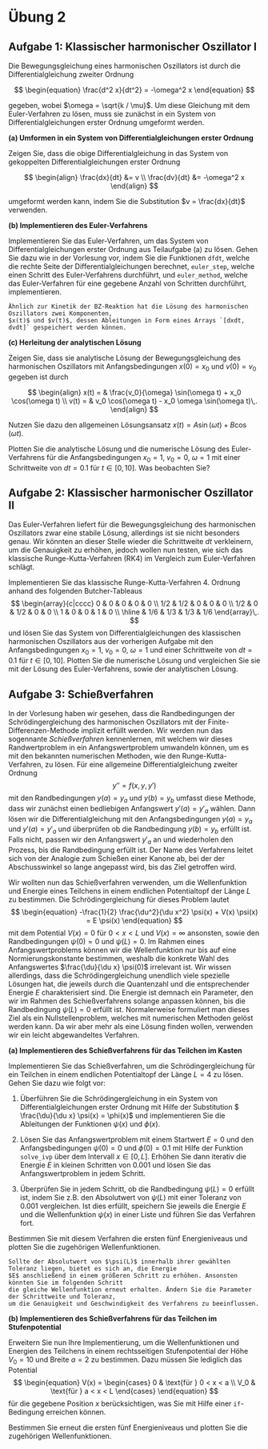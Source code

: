 # Übung 2


## Aufgabe 1: Klassischer harmonischer Oszillator I

<!--- ANCHOR: aufgabe_1 --->
Die Bewegungsgleichung eines harmonischen Oszillators ist durch die Differentialgleichung 
zweiter Ordnung

$$
\begin{equation}
    \frac{d^2 x}{dt^2} = -\omega^2 x
\end{equation}
$$

gegeben, wobei $\omega = \sqrt{k / \mu}$. Um diese Gleichung mit dem Euler-Verfahren zu lösen, 
muss sie zunächst in ein System von Differentialgleichungen erster Ordnung umgeformt werden.

**(a) Umformen in ein System von Differentialgleichungen erster Ordnung**

Zeigen Sie, dass die obige Differentialgleichung in das System von 
gekoppelten Differentialgleichungen erster Ordnung

$$
\begin{align}
    \frac{dx}{dt} &= v \\
    \frac{dv}{dt} &= -\omega^2 x
\end{align}
$$

umgeformt werden kann, indem Sie die Substitution $v = \frac{dx}{dt}$ verwenden.

**(b) Implementieren des Euler-Verfahrens**

Implementieren Sie das Euler-Verfahren, um das System von Differentialgleichungen erster Ordnung
aus Teilaufgabe (a) zu lösen. Gehen Sie dazu wie in der Vorlesung vor,
indem Sie die Funktionen `dfdt`, welche die rechte Seite der Differentialgleichungen berechnet,
`euler_step`, welche einen Schritt des Euler-Verfahrens durchführt, und `euler_method`, welche das
Euler-Verfahren für eine gegebene Anzahl von Schritten durchführt, implementieren.

```admonish tip title="Tipp"
Ähnlich zur Kinetik der BZ-Reaktion hat die Lösung des harmonischen Oszillators zwei Komponenten, 
$x(t)$ und $v(t)$, dessen Ableitungen in Form eines Arrays `[dxdt, dvdt]` gespeichert werden können.
```

<!-- 
Lösung:
```python
{{include ../codes/02-differential_equations/exercise_02.py:exercise_01_b}}
```
-->

**(c) Herleitung der analytischen Lösung**

Zeigen Sie, dass sie analytische Lösung der Bewegungsgleichung des harmonischen Oszillators
mit Anfangsbedingungen $x(0) = x_0$ und $v(0) = v_0$ gegeben ist durch

$$
\begin{align}
    x(t) = & \frac{v_0}{\omega} \sin(\omega t) + x_0 \cos(\omega t) \\
    v(t) = & v_0 \cos(\omega t) - x_0 \omega \sin(\omega t)\,.
\end{align}
$$

Nutzen Sie dazu den allgemeinen Lösungsansatz $x(t) = A \sin(\omega t) + B \cos(\omega t)$. 

Plotten Sie die analytische Lösung und die numerische Lösung des Euler-Verfahrens für
die Anfangsbedingungen $x_0 = 1$, $v_0 = 0$, $\omega = 1$ mit einer Schrittweite von $dt = 0.1$
für $t \in [0, 10]$. Was beobachten Sie?

<!-- 
Lösung:
```python
{{include ../codes/02-differential_equations/exercise_02.py:exercise_01_c}}
```
-->

<!--- ANCHOR_END: aufgabe_1 --->

## Aufgabe 2: Klassischer harmonischer Oszillator II

<!--- ANCHOR: aufgabe_2 --->
Das Euler-Verfahren liefert für die Bewegungsgleichung des harmonischen Oszillators
zwar eine stabile Lösung, allerdings ist sie nicht besonders genau. Wir könnten an dieser Stelle wieder
die Schrittweite $dt$ verkleinern, um die Genauigkeit zu erhöhen, jedoch wollen nun testen, wie sich das 
klassische Runge-Kutta-Verfahren (RK4) im Vergleich zum Euler-Verfahren schlägt.

Implementieren Sie das klassische Runge-Kutta-Verfahren 4. Ordnung anhand des folgenden 
Butcher-Tableaus
$$
  \begin{array}{c|cccc}
    0 & 0 & 0 & 0 & 0 \\
    1/2 & 1/2 & 0 & 0 & 0 \\
    1/2 & 0 & 1/2 & 0 & 0 \\
    1 & 0 & 0 & 1 & 0 \\ \hline
      & 1/6 & 1/3 & 1/3 & 1/6
  \end{array}\,.
$$
und lösen Sie das System von Differentialgleichungen des klassischen harmonischen Oszillators 
aus der vorherigen Aufgabe mit den Anfangsbedingungen $x_0 = 1$, $v_0 = 0$, 
$\omega = 1$ und einer Schrittweite von $dt = 0.1$ für $t \in [0, 10]$. Plotten Sie die numerische
Lösung und vergleichen Sie sie mit der Lösung des Euler-Verfahrens, sowie der analytischen Lösung.

<!-- 
Lösung:
```python
{{include ../codes/02-differential_equations/exercise_02.py:exercise_02}}
```
-->

<!--- ANCHOR_END: aufgabe_2 --->

## Aufgabe 3: Schießverfahren

<!--- ANCHOR: aufgabe_3 --->
In der Vorlesung haben wir gesehen, dass die Randbedingungen der Schrödingergleichung des
harmonischen Oszillators mit der Finite-Differenzen-Methode implizit erfüllt werden. 
Wir werden nun das sogennante *Schießverfahren* kennenlernen, mit welchem wir dieses Randwertproblem 
in ein Anfangswertproblem umwandeln können, um es mit den bekannten numerischen Methoden, wie den
Runge-Kutta-Verfahren, zu lösen. Für eine allgemeine Differentialgleichung zweiter Ordnung
$$
\begin{equation}
    y'' = f(x, y, y')
\end{equation}
$$
mit den Randbedingungen $y(a) = y_a$ und $y(b) = y_b$ umfasst diese Methode, dass wir zunächst einen
bedliebigen Anfangswert $y'(a) = y'_a$ wählen. Dann lösen wir die  Differentialgleichung mit den 
Anfangsbedingungen $y(a) = y_a$ und $y'(a) = y'_a$ und überprüfen ob die Randbedingung $y(b) = y_b$ 
erfüllt ist. Falls nicht, passen wir den Anfangswert $y'_a$ an und wiederholen den Prozess, bis die
Randbedingung erfüllt ist. Der Name des Verfahrens leitet sich von der Analogie zum Schießen einer 
Kanone ab, bei der der Abschusswinkel so lange angepasst wird, bis das Ziel getroffen wird.

Wir wollten nun das Schießverfahren verwenden, um die Wellenfunktion und Energie eines Teilchens in
einem endlichen Potentialtopf der Länge $L$ zu bestimmen. Die Schrödingergleichung für dieses Problem
lautet
$$
\begin{equation}
    -\frac{1}{2} \frac{\du^2}{\du x^2} \psi(x) + V(x) \psi(x) = E \psi(x)
\end{equation}
$$
mit dem Potential $V(x) = 0$ für $0 < x < L$ und $V(x) = \infty$ ansonsten, sowie den Randbedingungen
$\psi(0) = 0$ und $\psi(L) = 0$. Im Rahmen eines Anfangswertproblems können wir die Wellenfunktion 
nur bis auf eine Normierungskonstante bestimmen, weshalb die konkrete Wahl des Anfangswertes 
$\frac{\du}{\du x} \psi(0)$ irrelevant ist. Wir wissen allerdings, dass die Schrödingergleichung unendlich 
viele spezielle Lösungen hat, die jeweils durch die Quantenzahl und die entsprechender Energie 
$E$ charakterisiert sind. Die Energie ist demnach ein Parameter, den wir im Rahmen des Schießverfahrens 
solange anpassen können, bis die Randbedingung $\psi(L) = 0$ erfüllt ist. Normalerweise formuliert man
dieses Ziel als ein Nullstellenproblem, welches mit numerischen Methoden gelöst werden kann. Da wir aber 
mehr als eine Lösung finden wollen, verwenden wir ein leicht abgewandeltes Verfahren.

**(a) Implementieren des Schießverfahrens für das Teilchen im Kasten**

Implementieren Sie das Schießverfahren, um die Schrödingergleichung für ein Teilchen in einem
endlichen Potentialtopf der Länge $L=4$ zu lösen. Gehen Sie dazu wie folgt vor:

1. Überführen Sie die Schrödingergleichung in ein System von Differentialgleichungen erster Ordnung
   mit Hilfe der Substitution $ \frac{\du}{\du x} \psi(x) = \phi(x)$ und implementieren Sie die 
   Ableitungen der Funktionen $\psi(x)$ und $\phi(x)$.

2. Lösen Sie das Anfangswertproblem mit einem Startwert $E = 0$ und den Anfangsbedingungen 
   $\psi(0) = 0$ und $\phi(0) = 0.1$ mit Hilfe der Funktion `solve_ivp` über dem Intervall 
   $x \in [0, L]$. Erhöhen Sie dann iterativ die Energie $E$ in kleinen
   Schritten von $0.001$ und lösen Sie das Anfangswertproblem in jedem Schritt.

3. Überprüfen Sie in jedem Schritt, ob die Randbedingung $\psi(L) = 0$ erfüllt ist, indem 
   Sie z.B. den Absolutwert von $\psi(L)$ mit einer Toleranz von $0.001$ vergleichen. Ist dies erfüllt, 
   speichern Sie jeweils die Energie $E$ und die Wellenfunktion $\psi(x)$ in einer Liste und führen 
   Sie das Verfahren fort.

Bestimmen Sie mit diesem Verfahren die ersten fünf Energieniveaus und plotten Sie die zugehörigen Wellenfunktionen.

```admonish tip title="Tipp"
Sollte der Absolutwert von $\psi(L)$ innerhalb ihrer gewählten Toleranz liegen, bietet es sich an, die Energie 
$E$ anschließend in einem größeren Schritt zu erhöhen. Ansonsten könnten Sie im folgenden Schritt
die gleiche Wellenfunktion erneut erhalten. Ändern Sie die Parameter der Schrittweite und Toleranz,
um die Genauigkeit und Geschwindigkeit des Verfahrens zu beeinflussen.
```

<!-- 
Lösung:
```python
{{include ../codes/02-differential_equations/exercise_02.py:exercise_03_a}}
```
-->

**(b) Implementieren des Schießverfahrens für das Teilchen im Stufenpotential**

Erweitern Sie nun Ihre Implementierung, um die Wellenfunktionen und Energien des Teilchens in einem
rechtsseitigen Stufenpotential der Höhe $V_0 = 10$ und Breite $a = 2$ zu bestimmen. Dazu müssen Sie 
lediglich das Potential
$$
\begin{equation}
    V(x) = \begin{cases}
        0 & \text{für } 0 < x < a \\
        V_0 & \text{für } a < x < L
    \end{cases}
\end{equation}
$$
für die gegebene Position $x$ berücksichtigen, was Sie mit Hilfe einer `if`-Bedingung erreichen können.

Bestimmen Sie erneut die ersten fünf Energieniveaus und plotten Sie die zugehörigen Wellenfunktionen.

<!-- 
Lösung:
```python
{{include ../codes/02-differential_equations/exercise_02.py:exercise_03_b}}
```
-->

<!--- ANCHOR_END: aufgabe_3 --->

